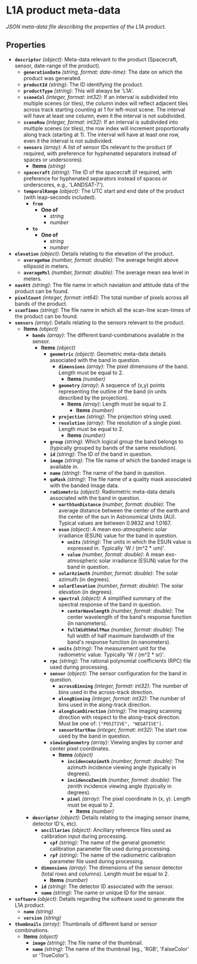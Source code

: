 # L1A product meta-data

*JSON meta-data file describing the properties of the L1A product.*

## Properties

- **`descriptor`** *(object)*: Meta-data relevant to the product (Spacecraft, sensor, date-range of the product).
  - **`generationDate`** *(string, format: date-time)*: The date on which the product was generated.
  - **`productId`** *(string)*: The ID identifying the product.
  - **`productType`** *(string)*: This will always be 'L1A'.
  - **`sceneCol`** *(integer, format: int32)*: If an interval is subdivided into multiple scenes (or tiles), the column index will reflect adjacent tiles across track starting counting at 1 for left-most scene. The interval will have at least one column, even it the interval is not subdivided.
  - **`sceneRow`** *(integer, format: int32)*: If an interval is subdivided into multiple scenes (or tiles), the row index will increment proportionally along track (starting at 1).  The interval will have at least one row, even it the interval is not subdivided.
  - **`sensors`** *(array)*: A list of sensor IDs relevant to the product (if required, with preference for hyphenated separators instead of spaces or underscores).
    - **Items** *(string)*
  - **`spacecraft`** *(string)*: The ID of the spacecraft (if required, with preference for hyphenated separators instead of spaces or underscores, e.g., 'LANDSAT-7').
  - **`temporalRange`** *(object)*: The UTC start and end date of the product (with leap-seconds included).
    - **`from`**
      - **One of**
        - *string*
        - *number*
    - **`to`**
      - **One of**
        - *string*
        - *number*
- **`elevation`** *(object)*: Details relating to the elevation of the product.
  - **`averageHae`** *(number, format: double)*: The average height above ellipsoid in meters.
  - **`averageMsl`** *(number, format: double)*: The average mean sea level in meters.
- **`navAtt`** *(string)*: The file name in which naviation and attitude data of the product can be found.
- **`pixelCount`** *(integer, format: int64)*: The total number of pixels across all bands of the product.
- **`scanTimes`** *(string)*: The file name in which all the scan-line scan-times of the product can be found.
- **`sensors`** *(array)*: Details relating to the sensors relevant to the product.
  - **Items** *(object)*
    - **`bands`** *(array)*: The different band-combinations available in the sensor.
      - **Items** *(object)*
        - **`geometric`** *(object)*: Geometric meta-data details associated with the band in question.
          - **`dimensions`** *(array)*: The pixel dimensions of the band. Length must be equal to 2.
            - **Items** *(number)*
          - **`geometry`** *(array)*: A sequence of (x,y) points representing the outline of the band (in units described by the projection).
            - **Items** *(array)*: Length must be equal to 2.
              - **Items** *(number)*
          - **`projection`** *(string)*: The projection string used.
          - **`resolution`** *(array)*: The resolution of a single pixel. Length must be equal to 2.
            - **Items** *(number)*
        - **`group`** *(string)*: Which logical group the band belongs to (typically grouped by bands of the same resolution).
        - **`id`** *(string)*: The ID of the band in question.
        - **`image`** *(string)*: The file name of which the banded image is available in.
        - **`name`** *(string)*: The name of the band in question.
        - **`qaMask`** *(string)*: The file name of a quality mask associated with the banded image data.
        - **`radiometric`** *(object)*: Radiometric meta-data details associated with the band in question.
          - **`earthSunDistance`** *(number, format: double)*: The average distance between the center of the earth and the center of the sun in Astronomical Units (AU). Typical values are between 0.9832 and 1.0167.
          - **`esun`** *(object)*: A mean exo-atmospheric solar irradiance (ESUN) value for the band in question.
            - **`units`** *(string)*: The units in which the ESUN value is expressed in. Typically 'W / (m^2 * um)'.
            - **`value`** *(number, format: double)*: A mean exo-atmospheric solar irradiance (ESUN) value for the band in question.
          - **`solarAzimuth`** *(number, format: double)*: The solar azimuth (in degrees).
          - **`solarElevation`** *(number, format: double)*: The solar elevation (in degrees).
          - **`spectral`** *(object)*: A simplified summary of the spectral response of the band in question.
            - **`centerWavelength`** *(number, format: double)*: The center wavelength of the band's response function (in nanometers).
            - **`fullWidthHalfMax`** *(number, format: double)*: The full width of half maximum bandwidth of the band's response function (in nanometers).
          - **`units`** *(string)*: The measurement unit for the radiometric value. Typically 'W / (m^2 * sr)'.
        - **`rpc`** *(string)*: The rational polynomial coefficients (RPC) file used during processing.
        - **`sensor`** *(object)*: The sensor configuration for the band in question.
          - **`acrossBinning`** *(integer, format: int32)*: The number of bins used in the across-track direction.
          - **`alongBinning`** *(integer, format: int32)*: The number of bins used in the along-track direction.
          - **`alongScanDirection`** *(string)*: The imaging scanning direction with respect to the along-track direction. Must be one of: `["POSITIVE", "NEGATIVE"]`.
          - **`sensorStartRow`** *(integer, format: int32)*: The start row used by the band in question.
        - **`viewingGeometry`** *(array)*: Viewing angles by corner and center pixel coordinates.
          - **Items** *(object)*
            - **`incidenceAzimuth`** *(number, format: double)*: The azimuth incidence viewing angle (typically in degrees).
            - **`incidenceZenith`** *(number, format: double)*: The zenith incidence viewing angle (typically in degrees).
            - **`pixel`** *(array)*: The pixel coordinate in (x, y). Length must be equal to 2.
              - **Items** *(number)*
    - **`descriptor`** *(object)*: Details relating to the imaging sensor (name, detector ID's, etc).
      - **`ancillaries`** *(object)*: Ancillary reference files used as calibration input during processing.
        - **`cpf`** *(string)*: The name of the general geometric calibration parameter file used during processing.
        - **`rpf`** *(string)*: The name of the radiometric calibration parameter file used during processing.
      - **`dimensions`** *(array)*: The dimensions of the sensor detector (total rows and columns). Length must be equal to 2.
        - **Items** *(number)*
      - **`id`** *(string)*: The detector ID associated with the sensor.
      - **`name`** *(string)*: The name or unique ID for the sensor.
- **`software`** *(object)*: Details regarding the software used to generate the L1A product.
  - **`name`** *(string)*
  - **`version`** *(string)*
- **`thumbnails`** *(array)*: Thumbnails of different band or sensor combinations.
  - **Items** *(object)*
    - **`image`** *(string)*: The file name of the thumbnail.
    - **`name`** *(string)*: The name of the thumbnail (eg., 'RGB', 'FalseColor' or 'TrueColor').
